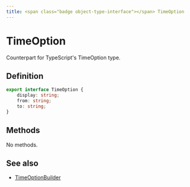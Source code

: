 ```yaml
---
title: <span class="badge object-type-interface"></span> TimeOption
---
```

# <span class="badge object-type-interface"></span> TimeOption

Counterpart for TypeScript's TimeOption type.

## Definition

```typescript
export interface TimeOption {
	display: string;
	from: string;
	to: string;
}

```
## Methods

No methods.
## See also

 * <span class="badge builder"></span> [TimeOptionBuilder](./builder-TimeOptionBuilder.md)
